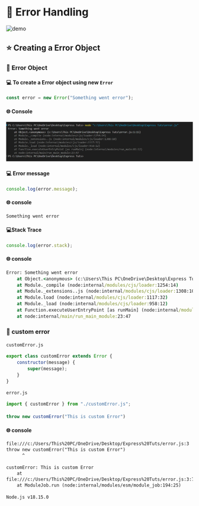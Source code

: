 # 📍 Error Handling

![demo](https://www.securecoding.com/wp-content/uploads/2021/09/Secure-Your-Nodejs-Application-With-Proper-Error-Handling.png)

## ⭐ Creating a Error Object

### 🚫 Error Object

#### 💻 To create a Error object using new `Error`

```js
const error = new Error("Something went error");
```

#### 🌐 Console

![demo](/assets/demo22.png)

#### 💻 Error message

```js
console.log(error.message);
```

#### 🌐 console

```cmd
Something went error
```
#### 💻Stack Trace

```js
console.log(error.stack);
```

#### 🌐 console

```cmd
Error: Something went error
    at Object.<anonymous> (c:\Users\This PC\OneDrive\Desktop\Express Tuts\error.js:1:15)
    at Module._compile (node:internal/modules/cjs/loader:1254:14)
    at Module._extensions..js (node:internal/modules/cjs/loader:1308:10)
    at Module.load (node:internal/modules/cjs/loader:1117:32)
    at Module._load (node:internal/modules/cjs/loader:958:12)
    at Function.executeUserEntryPoint [as runMain] (node:internal/modules/run_main:81:12)
    at node:internal/main/run_main_module:23:47
```

### 🚫 custom error 

`customError.js`

```js
export class customError extends Error {
    constructor(message) {
        super(message);
    }
}
```

`error.js`

```js
import { customError } from "./customError.js";

throw new customError("This is custom Error")
```

#### 🌐 console

```
file:///c:/Users/This%20PC/OneDrive/Desktop/Express%20Tuts/error.js:3
throw new customError("This is custom Error")
      ^

customError: This is custom Error
    at file:///c:/Users/This%20PC/OneDrive/Desktop/Express%20Tuts/error.js:3:7
    at ModuleJob.run (node:internal/modules/esm/module_job:194:25)

Node.js v18.15.0
```